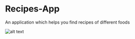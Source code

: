 # Recipes-App
An application which helps you find recipes of different foods

![alt text]([http://url/to/img.png](https://github.com/godanaemiru/Recipes-App/blob/main/recipeapp.PNG))
